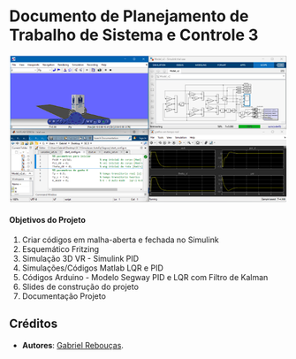 # Documento de Planejamento de Trabalho de Sistema e Controle 3
![_](1.png)
#### Objetivos do Projeto
1. Criar códigos em malha-aberta e fechada no Simulink
2. Esquemático Fritzing 
3. Simulação 3D VR - Simulink PID
4. Simulações/Códigos Matlab LQR e PID
5. Códigos Arduino - Modelo Segway PID e LQR com Filtro de Kalman
6. Slides de construção do projeto
7. Documentação Projeto

## Créditos
- **Autores**: [Gabriel Rebouças](https://github.com/gabereboucas).
